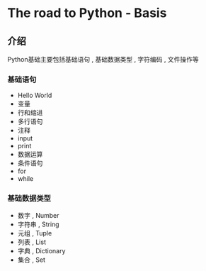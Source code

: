 # The road to Python - Basis

## 介绍

Python基础主要包括基础语句 , 基础数据类型 , 字符编码 , 文件操作等

### 基础语句

- Hello World
- 变量
- 行和缩进
- 多行语句
- 注释
- input
- print
- 数据运算
- 条件语句
- for
- while

### 基础数据类型

- 数字 , Number
- 字符串 , String
- 元组 , Tuple
- 列表 , List
- 字典 , Dictionary
- 集合 , Set

